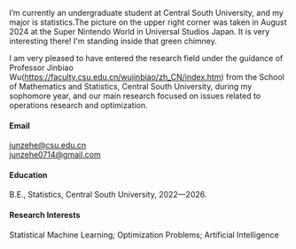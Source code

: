 I’m currently an undergraduate student at Central South University, and my major is statistics.The 
picture on the upper right corner was taken in August 2024 at the Super Nintendo World in Universal Studios Japan. 
It is very interesting there! I'm standing inside that green chimney. 

I am very pleased to have entered the research field under the guidance of Professor Jinbiao Wu(https://faculty.csu.edu.cn/wujinbiao/zh_CN/index.htm) from the School of Mathematics and Statistics, Central South University, 
during my sophomore year, and our main research focused on issues related to operations research and optimization.

#### Email
junzehe@csu.edu.cn\
junzehe0714@gmail.com

#### Education
B.E., Statistics, Central South University, 2022—2026.

#### Research Interests
Statistical Machine Learning; Optimization Problems; Artificial Intelligence

